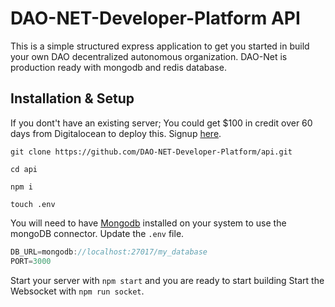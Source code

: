 # DAO-NET-Developer-Platform API

This is a simple structured express application to get you started in build your own DAO decentralized autonomous organization. DAO-Net is production ready with mongodb and redis database.

## Installation & Setup ##

If you dont't have an existing server; You could get $100 in credit over 60 days from Digitalocean to deploy this. Signup [here](https://m.do.co/c/5caff7bbbeaa).

`git clone https://github.com/DAO-NET-Developer-Platform/api.git`

`cd api`

`npm i`

`touch .env`

You will need to have [Mongodb](https://docs.mongodb.com/manual/installation/) installed on your system to use the mongoDB connector. Update the `.env` file.

```javascript
DB_URL=mongodb://localhost:27017/my_database
PORT=3000

```

Start your server with `npm start` and you are ready to start building
Start the Websocket with `npm run socket`.


